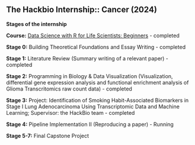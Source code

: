 ## The Hackbio Internship:: Cancer (2024)

**Stages of the internship**

**Course:** [Data Science with R for Life Scientists: Beginners](https://thehackbio.com/courses/2) - completed

**Stage 0:** Building Theoretical Foundations and Essay Writing - completed

**Stage 1:** Literature Review (Summary writing of a relevant paper) - completed

**Stage 2:** Programming in Biology & Data Visualization (Visualization, differential gene expression analysis and functional enrichment analysis of Glioma Transcritomics raw count data) - completed

**Stage 3:** Project: Identification of Smoking Habit-Associated Biomarkers in Stage I Lung Adenocarcinoma Using Transcriptomic Data and Machine Learning; Supervisor: the HackBio team - completed

**Stage 4:** Pipeline Implementation II (Reproducing a paper) - Running

**Stage 5-7:** Final Capstone Project

